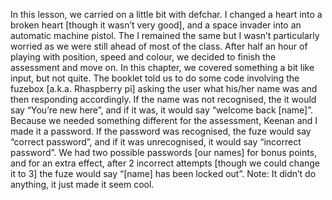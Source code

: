 In this lesson, we carried on a little bit with defchar. I changed a heart into a broken heart [though it wasn’t very good], and a space invader into an automatic machine pistol. The I remained the same but I wasn’t particularly worried as we were still ahead of most of the class. After half an hour of playing with position, speed and colour, we decided to finish the assessment and move on. In this chapter, we covered something a bit like input, but not quite. The booklet told us to do some code involving the fuzebox [a.k.a. Rhaspberry pi] asking the user what his/her name was and then responding accordingly. If the name was not recognised, the it would say “You’re new here”, and if it was, it would say “welcome back [name]”. Because we needed something different for the assessment, Keenan and I made it a password. If the password was recognised, the fuze would say “correct password”, and if it was unrecognised, it would say “incorrect password”. We had two possible passwords [our names] for bonus points, and for an extra effect, after 2 incorrect attempts [though we could change it to 3] the fuze would say “[name] has been locked out”. Note: It didn’t do anything, it just made it seem cool.

